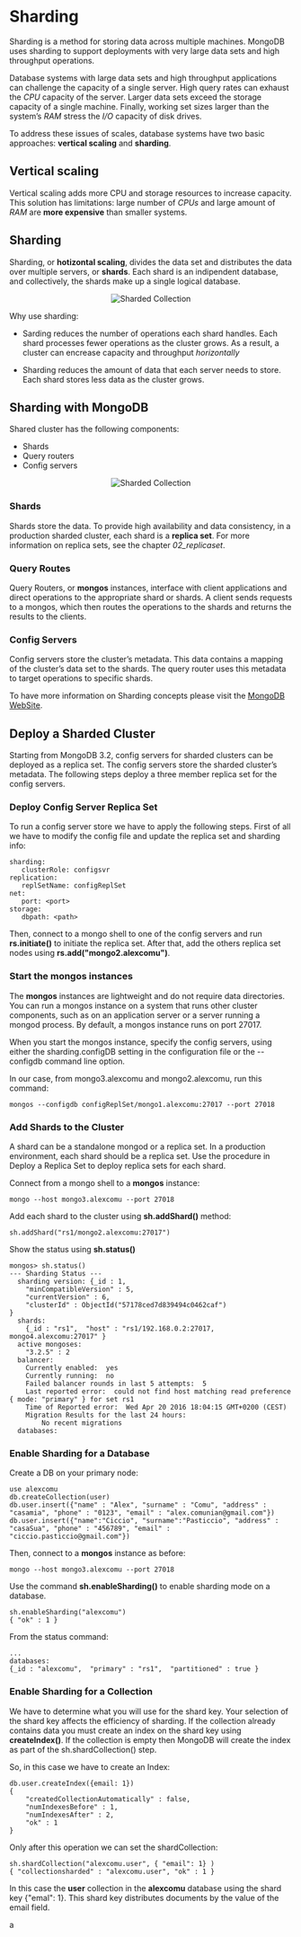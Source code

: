 # Sharding

Sharding is a method for storing data across multiple machines. MongoDB uses sharding to support deployments with very large data sets and high throughput operations.

Database systems with large data sets and high throughput applications can challenge the capacity of a single server. High query rates can exhaust the *CPU* capacity of the server. Larger data sets exceed the storage capacity of a single machine. Finally, working set sizes larger than the system’s *RAM* stress the *I/O* capacity of disk drives.

To address these issues of scales, database systems have two basic approaches: **vertical scaling** and **sharding**.

## Vertical scaling

Vertical scaling adds more CPU and storage resources to increase capacity. This solution has limitations: large number of *CPUs* and large amount of *RAM* are **more expensive** than smaller systems.

## Sharding

Sharding, or **hotizontal scaling**, divides the data set and distributes the data over multiple servers, or **shards**. Each shard is an indipendent database, and collectively, the shards make up a single logical database.

<p align="center">
  <img src="sharded-collection.png" alt="Sharded Collection"/>
</p>

Why use sharding:

* Sarding reduces the number of operations each shard handles. Each shard processes fewer operations as the cluster grows. As a result, a cluster can encrease capacity and throughput *horizontally*

* Sharding reduces the amount of data that each server needs to store. Each shard stores less data as the cluster grows.

## Sharding with MongoDB

Shared cluster has the following components:
* Shards
* Query routers
* Config servers

<p align="center">
  <img src="sharded-cluster-production-architecture.png" alt="Sharded Collection"/>
</p>


### Shards

Shards store the data. To provide high availability and data consistency, in a production sharded cluster, each shard is a **replica set**. For more information on replica sets, see the chapter *02_replicaset*.

### Query Routes

Query Routers, or **mongos** instances, interface with client applications and direct operations to the appropriate shard or shards. A client sends requests to a mongos, which then routes the operations to the shards and returns the results to the clients.

### Config Servers

Config servers store the cluster’s metadata. This data contains a mapping of the cluster’s data set to the shards. The query router uses this metadata to target operations to specific shards.

To have more information on Sharding concepts please visit the [MongoDB WebSite](https://docs.mongodb.org/manual/core/sharding-introduction/).


## Deploy a Sharded Cluster

Starting from MongoDB 3.2, config servers for sharded clusters can be deployed as a replica set. The config servers store the sharded cluster’s metadata. The following steps deploy a three member replica set for the config servers.

### Deploy Config Server Replica Set

To run a config server store we have to apply the following steps. First of all we have to modify the config file and update the replica set and sharding info:

    sharding:
       clusterRole: configsvr
    replication:
       replSetName: configReplSet
    net:
       port: <port>
    storage:
       dbpath: <path>

Then, connect to a mongo shell to one of the config servers and run **rs.initiate()** to initiate the replica set. After that, add the others replica set nodes using **rs.add("mongo2.alexcomu")**.

### Start the mongos instances

The **mongos** instances are lightweight and do not require data directories. You can run a mongos instance on a system that runs other cluster components, such as on an application server or a server running a mongod process. By default, a mongos instance runs on port 27017.

When you start the mongos instance, specify the config servers, using either the sharding.configDB setting in the configuration file or the --configdb command line option.

In our case, from mongo3.alexcomu and mongo2.alexcomu, run this command:

    mongos --configdb configReplSet/mongo1.alexcomu:27017 --port 27018

### Add Shards to the Cluster

A shard can be a standalone mongod or a replica set. In a production environment, each shard should be a replica set. Use the procedure in Deploy a Replica Set to deploy replica sets for each shard.

Connect from a mongo shell to a **mongos** instance:

    mongo --host mongo3.alexcomu --port 27018

Add each shard to the cluster using **sh.addShard()** method:

    sh.addShard("rs1/mongo2.alexcomu:27017")

Show the status using **sh.status()**

    mongos> sh.status()
    --- Sharding Status ---
      sharding version: {_id : 1,
    	"minCompatibleVersion" : 5,
    	"currentVersion" : 6,
    	"clusterId" : ObjectId("57178ced7d839494c0462caf")
    }
      shards:
    	{_id : "rs1",  "host" : "rs1/192.168.0.2:27017, mongo4.alexcomu:27017" }
      active mongoses:
    	"3.2.5" : 2
      balancer:
    	Currently enabled:  yes
    	Currently running:  no
    	Failed balancer rounds in last 5 attempts:  5
    	Last reported error:  could not find host matching read preference { mode: "primary" } for set rs1
    	Time of Reported error:  Wed Apr 20 2016 18:04:15 GMT+0200 (CEST)
    	Migration Results for the last 24 hours:
    		No recent migrations
      databases:


### Enable Sharding for a Database

Create a DB on your primary node:

    use alexcomu
    db.createCollection(user)
    db.user.insert({"name" : "Alex", "surname" : "Comu", "address" : "casamia", "phone" : "0123", "email" : "alex.comunian@gmail.com"})
    db.user.insert({"name":"Ciccio", "surname":"Pasticcio", "address" : "casaSua", "phone" : "456789", "email" : "ciccio.pasticcio@gmail.com"})

Then, connect to a **mongos** instance as before:

    mongo --host mongo3.alexcomu --port 27018

Use the command **sh.enableSharding()** to enable sharding mode on a database.

    sh.enableSharding("alexcomu")
    { "ok" : 1 }

From the status command:

    ...
    databases:
    {_id : "alexcomu",  "primary" : "rs1",  "partitioned" : true }

### Enable Sharding for a Collection

We have to determine what you will use for the shard key. Your selection of the shard key affects the efficiency of sharding. If the collection already contains data you must create an index on the shard key using **createIndex()**. If the collection is empty then MongoDB will create the index as part of the sh.shardCollection() step.

So, in this case we have to create an Index:

    db.user.createIndex({email: 1})
    {
    	"createdCollectionAutomatically" : false,
    	"numIndexesBefore" : 1,
    	"numIndexesAfter" : 2,
    	"ok" : 1
    }

Only after this operation we can set the shardCollection:

    sh.shardCollection("alexcomu.user", { "email": 1} )
    { "collectionsharded" : "alexcomu.user", "ok" : 1 }

In this case the **user** collection in the **alexcomu** database using the shard key {"emal": 1}. This shard key distributes documents by the value of the email field.





a
